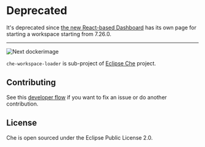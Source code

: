 # Deprecated

It's deprecated since [the new React-based Dashboard](https://github.com/eclipse/che-dashboard) has its own page for starting a workspace starting from 7.26.0.

---
![Next dockerimage](https://github.com/eclipse/che-workspace-loader/workflows/CI/badge.svg)

`che-workspace-loader` is sub-project of [Eclipse Che](https://github.com/eclipse/che) project.

## Contributing

See this [developer flow](./CONTRIBUTING.md) if you want to fix an issue or do another contribution.

## License

Che is open sourced under the Eclipse Public License 2.0.
